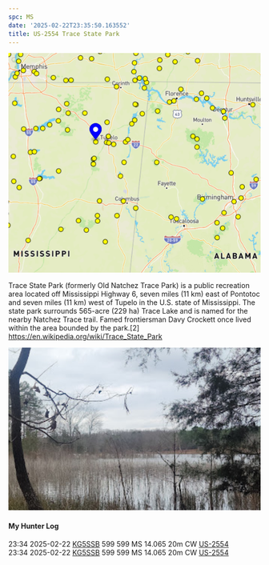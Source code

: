 ```yaml
---
spc: MS
date: '2025-02-22T23:35:50.163552'
title: US-2554 Trace State Park
---
```


![pasted_image.png](/static/pasted_image_0107.png)

Trace State Park (formerly Old Natchez Trace Park) is a public recreation area located off Mississippi Highway 6, seven miles (11 km) east of Pontotoc and seven miles (11 km) west of Tupelo in the U.S. state of Mississippi. The state park surrounds 565-acre (229 ha) Trace Lake and is named for the nearby Natchez Trace trail. Famed frontiersman Davy Crockett once lived within the area bounded by the park.[2] 
https://en.wikipedia.org/wiki/Trace_State_Park

![pasted_image001.png](/static/pasted_image001_0089.png)

#### My Hunter Log
23:34    2025-02-22    [KG5SSB](https://qrz.com/db/KG5SSB)    599    599    MS    14.065    20m    CW    [US-2554](https://pota.app/#/park/US-2554)
<BR>23:34	2025-02-22	[KG5SSB](https://qrz.com/db/KG5SSB)	599	599	MS	14.065	20m	CW	[US-2554](https://pota.app/#/park/US-2554)